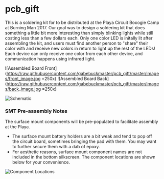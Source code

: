 # pcb_gift

This is a soldering kit for to be distributed at the Playa Circuit Booogie Camp at Burning Man 2017. Our goal was to design a soldering kit that does something a little bit more interesting than simply blinking lights while still costing less than a few dollars each. Only one color LED is initally lit after assembling the kit, and users must find another person to "share" their color with and receive new colors in return to light up the rest of the LEDs! Each device can only receive one color from each other device, and communication happens using infrared light.

![Assembled Board Front](https://raw.githubusercontent.com/gabebuckmaster/pcb_gift/master/images/front_image.jpg =250x) ![Assembled Board Back](https://raw.githubusercontent.com/gabebuckmaster/pcb_gift/master/images/back_image.jpg =250x)

![Schematic](https://raw.githubusercontent.com/gabebuckmaster/pcb_gift/master/images/schematic.png)

### SMT Pre-assembly Notes
The surface mount components will be pre-populated to facilitate assembly at the Playa.
- The surface mount battery holders are a bit weak and tend to pop off the circuit board, sometimes bringing the pad with them. You may want to further secure them with a dab of epoxy.
- For aesthetic reasons, surface mount component names are not included in the bottom silkscreen. The component locations are shown below for your convenience. 

![Component Locations](https://raw.githubusercontent.com/gabebuckmaster/pcb_gift/master/images/component_locations.png)
